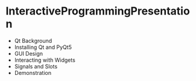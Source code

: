 # InteractiveProgrammingPresentation
* Qt Background
* Installing Qt and PyQt5
* GUI Design
* Interacting with Widgets
* Signals and Slots
* Demonstration
